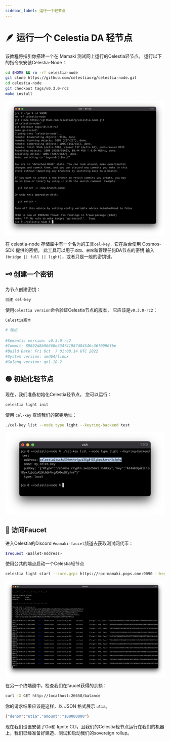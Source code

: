 ```yaml
---
sidebar_label: 运行一个轻节点
---
```


# 🪶 运行一个 Celestia DA 轻节点

该教程将指引你搭建一个在 Mamaki 测试网上运行的Celestia轻节点。 运行以下的指令来安装Celestia-Node：

<!-- markdownlint-disable MD010 -->
```bash
cd $HOME && rm -rf celestia-node
git clone https://github.com/celestiaorg/celestia-node.git
cd celestia-node
git checkout tags/v0.3.0-rc2
make install
```
<!-- markdownlint-enable MD010 -->

![1.png](/img/gm/1.png)

在 celestia-node 存储库中有一个名为的工具`cel-key`，它在后台使用 Cosmos-SDK 提供的密钥。 此工具可以用于`添加`、`删除`和管理任何DA节点的密钥 输入 `(bridge || full || light)`，或者只是一般的密钥键。

## 🗝 创建一个密钥

为节点创建密钥：

```bash
创建 cel-key
```

使用`celestia version`命令验证Celestia节点的版本， 它应该是`v0.3.0-rc2`：

```bash
Celestia版本
```

```bash
# 输出

#Semantic version: v0.3.0-rc2
#Commit: 89892d8b96660e334741987d84546c36f0996fbe
#Build Date: Fri Oct  7 01:08:14 UTC 2022
#System version: amd64/linux
#Golang version: go1.18.2
```

## 🟢 初始化轻节点

现在，我们准备初始化Celestia轻节点。 您可以运行：

```bash
celestia light init
```

使用 `cel-key` 查询我们的密钥地址：

```bash
./cel-key list --node.type light --keyring-backend test
```

![2.png](/img/gm/2.png)

## 🚰 访问Faucet

进入Celestia的Discord `#mamaki-faucet`频道去获取测试网代币：

```bash
$request <Wallet-Address>
```

使用公共的端点启动一个Celestia轻节点

<!-- markdownlint-disable MD013 -->
```bash
celestia light start --core.grpc https://rpc-mamaki.pops.one:9090 --keyring.accname my_celes_key
```
<!-- markdownlint-enable MD013 -->

![3.png](/img/gm/3.png)

在另一个终端窗中，检查我们在faucet获得的余额：

```bash
curl -X GET http://localhost:26658/balance
```

你的请求结果应该是这样，以 JSON 格式展示 `utia`。

```bash
{"denom":"utia","amount":"100000000"}
```

现在我们设置安装了Go和 Ignite CLI，且我们的Celestia轻节点运行在我们的机器上，我们已经准备好建造、测试和启动我们的sovereign rollup。
